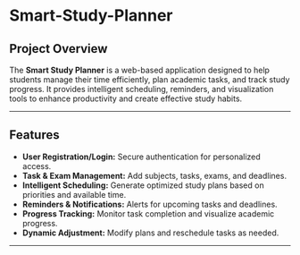 # Smart-Study-Planner 

## Project Overview
The **Smart Study Planner** is a web-based application designed to help students manage their time efficiently, plan academic tasks, and track study progress. It provides intelligent scheduling, reminders, and visualization tools to enhance productivity and create effective study habits.

---

## Features
- **User Registration/Login:** Secure authentication for personalized access.  
- **Task & Exam Management:** Add subjects, tasks, exams, and deadlines.  
- **Intelligent Scheduling:** Generate optimized study plans based on priorities and available time.  
- **Reminders & Notifications:** Alerts for upcoming tasks and deadlines.  
- **Progress Tracking:** Monitor task completion and visualize academic progress.  
- **Dynamic Adjustment:** Modify plans and reschedule tasks as needed.  

---

